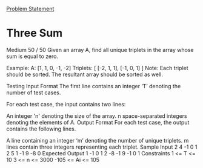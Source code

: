 [Problem Statement](https://workat.tech/problem-solving/practice/three-sum)

# Three Sum
Medium
50 / 50
Given an array A, find all unique triplets in the array whose sum is equal to zero.

Example:
A: [1, 1, 0, -1, -2]
Triplets: [
  [-2, 1, 1],
  [-1, 0, 1]
]
Note: Each triplet should be sorted. The resultant array should be sorted as well.

Testing
Input Format
The first line contains an integer ‘T’ denoting the number of test cases.

For each test case, the input contains two lines:

An integer 'n' denoting the size of the array.
n space-separated integers denoting the elements of A.
Output Format
For each test case, the output contains the following lines.

A line containing an integer ‘m’ denoting the number of unique triplets.
m lines contain three integers representing each triplet.
Sample Input
2
4
-1 0 1 2
5
1 -1 9 -8 0
Expected Output
1
-1 0 1
2
-8 -1 9
-1 0 1
Constraints
1 <= T <= 10
3 <= n <= 3000
-105 <= Ai <= 105
